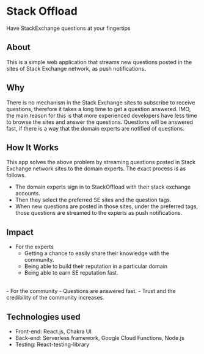 # Stack Offload
Have StackExchange questions at your fingertips

## About

This is a simple web application that streams new questions posted in the sites of Stack Exchange network, as push notifications. 

## Why

There is no mechanism in the Stack Exchange sites to subscribe to receive questions, therefore it takes a long time to get a question answered. IMO, the main reason for this is that more experienced developers have less time to browse the sites and answer the questions. Questions will be answered fast, if there is a way that the domain experts are notified of questions.

## How It Works

This app solves the above problem by streaming questions posted in Stack Exchange network sites to the domain experts. The exact process is as follows.

- The domain experts sign in to StackOffload with their stack exchange accounts.
- Then they select the preferred SE sites and the question tags.
- When new questions are posted in those sites, under the preferred tags, those questions are streamed to the experts as push notifications.

## Impact

- For the experts
    - Getting a chance to easily share their knowledge with the community.
    - Being able to build their reputation in a particular domain
    - Being able to earn SE reputation fast.   
<br />
- For the community
  - Questions are answered fast.
  - Trust and the credibility of the community increases.

## Technologies used

- Front-end: React.js, Chakra UI
- Back-end: Serverless framework, Google Cloud Functions, Node.js
- Testing: React-testing-library